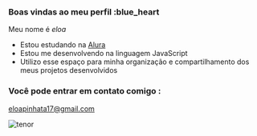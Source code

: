 ### Boas vindas ao meu perfil :blue_heart

Meu nome é *eloa*

- Estou estudando na [Alura](https://www.alura.com.br)
- Estou me desenvolvendo na linguagem JavaScript
- Utilizo esse espaço para minha organização e compartilhamento dos meus projetos desenvolvidos

### Você pode entrar em contato comigo : 

eloapinhata17@gmail.com




![tenor](https://tenor.com/pt-BR/view/beluga-gif-24844169)
